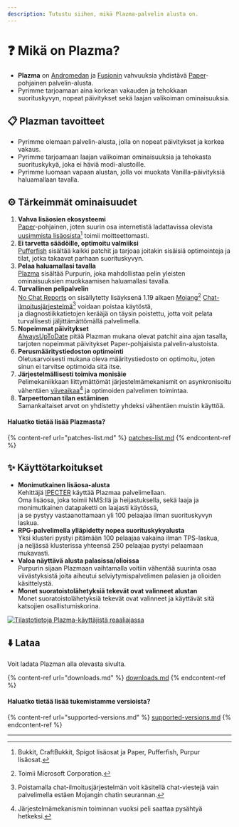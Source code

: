 ```yaml
---
description: Tutustu siihen, mikä Plazma-palvelin alusta on.
---
```


# ❓ Mikä on Plazma?

- **Plazma** on [Andromedan](https://github.com/EarendelArchived/Andromeda) ja [Fusionin](https://github.com/RuinedTechnologyUnify/Fusion) vahvuuksia yhdistävä [Paper](https://github.com/PaperMC/Paper)-pohjainen palvelin-alusta.
- Pyrimme tarjoamaan aina korkean vakauden ja tehokkaan suorituskyvyn, nopeat päivitykset sekä laajan valikoiman ominaisuuksia.

## 📋 Plazman tavoitteet <a href="#id-1" id="id-1"></a>

- Pyrimme olemaan palvelin-alusta, jolla on nopeat päivitykset ja korkea vakaus.
- Pyrimme tarjoamaan laajan valikoiman ominaisuuksia ja tehokasta suorituskykyä, joka ei häviä modi-alustoille.
- Pyrimme luomaan vapaan alustan, jolla voi muokata Vanilla-päivityksiä haluamallaan tavalla.

## ⚙️ Tärkeimmät ominaisuudet <a href="#id-2" id="id-2"></a>

1. **Vahva lisäosien ekosysteemi**\
   [Paper](https://github.com/PaperMC/Paper)-pohjainen, joten suurin osa internetistä ladattavissa olevista [uusimmista lisäosista](#user-content-fn-1)[^1] toimii moitteettomasti.
2. **Ei tarvetta säädöille, optimoitu valmiiksi**\
   [Pufferfish](https://github.com/pufferfish-gg/Pufferfish) sisältää kaikki patchit ja tarjoaa joitakin sisäisiä optimointeja ja tilat, jotka takaavat parhaan suorituskyvyn.
3. **Pelaa haluamallasi tavalla**\
   [Plazma](https://github.com/PurpurMC/Purpur) sisältää Purpurin, joka mahdollistaa pelin yleisten ominaisuuksien muokkaamisen haluamallasi tavalla.
4. **Turvallinen pelipalvelin**\
   [No Chat Reports](https://github.com/Aizistral-Studios/No-Chat-Reports) on sisällytetty lisäyksenä 1.19 alkaen
   [Mojang](#user-content-fn-2)[^2] [Chat-ilmoitusjärjestelmä](#user-content-fn-3)[^3] voidaan poistaa käytöstä,\
   ja diagnostiikkatietojen kerääjä on täysin poistettu, jotta voit pelata turvallisesti jäljittämättömällä palvelimella.
5. **Nopeimmat päivitykset**\
   [AlwaysUpToDate](https://github.com/PlazmaMC/AlwaysUpToDate) pitää Plazman mukana olevat patchit aina ajan tasalla, tarjoten nopeimmat päivitykset Paper-pohjaisista palvelin-alustoista.
6. **Perusmääritystiedoston optimointi**\
   Oletusarvoisesti mukana oleva määritystiedosto on optimoitu, joten sinun ei tarvitse optimoida sitä itse.
7. **Järjestelmällisesti toimiva monisäie**\
   Pelimekaniikkaan liittymättömät järjestelmämekanismit on asynkronisoitu vähentäen [viiveaikaa](#user-content-fn-4)[^4] ja optimoiden palvelimen toimintaa.
8. **Tarpeettoman tilan estäminen**\
   Samankaltaiset arvot on yhdistetty yhdeksi vähentäen muistin käyttöä.

#### Haluatko tietää lisää Plazmasta? <a href="#etc-1" id="etc-1"></a>

{% content-ref url="patches-list.md" %}
[patches-list.md](patches-list.md)
{% endcontent-ref %}

## ✨ Käyttötarkoitukset <a href="#id-3" id="id-3"></a>

- **Monimutkainen lisäosa-alusta**\
  Kehittäjä [IPECTER](https://github.com/IPECTER) käyttää Plazmaa palvelimellaan.\
  Oma lisäosa, joka toimii NMS:llä ja heijastuksella, sekä laaja ja monimutkainen datapaketti on laajasti käytössä,\
  ja se pystyy vastaanottamaan yli 100 pelaajaa ilman suorituskyvyn laskua.
- **RPG-palvelimella ylläpidetty nopea suorituskykyalusta**\
  Yksi klusteri pystyi pitämään 100 pelaajaa vakaina ilman TPS-laskua,\
  ja neljässä klusterissa yhteensä 250 pelaajaa pystyi pelaamaan mukavasti.
- **Valoa näyttävä alusta palasissa/olioissa**\
  Purpurin sijaan Plazmaan vaihtamalla voitiin vähentää suurinta osaa viivästyksistä
  joita aiheutui selviytymispalvelimen palasien ja olioiden käsittelystä.
- **Monet suoratoistolähetyksiä tekevät ovat valinneet alustan**\
  Monet suoratoistolähetyksiä tekevät ovat valinneet ja käyttävät sitä katsojien osallistumiskorina.

<a href="https://bstats.org/plugin/server-implementation/Plazma/18047">
   <img src="https://badge.plazmamc.org/internal/bstats" alt="Tilastotietoja Plazma-käyttäjistä reaaliajassa">
</a>

## ⬇️ Lataa

Voit ladata Plazman alla olevasta sivulta.

{% content-ref url="downloads.md" %}
[downloads.md](downloads.md)
{% endcontent-ref %}

#### Haluatko tietää lisää tukemistamme versioista?

{% content-ref url="supported-versions.md" %}
[supported-versions.md](supported-versions.md)
{% endcontent-ref %}

***

[^1]: Bukkit, CraftBukkit, Spigot lisäosat ja Paper, Pufferfish, Purpur lisäosat.

[^2]: Toimii Microsoft Corporation.

[^3]: Poistamalla chat-ilmoitusjärjestelmän voit käsitellä chat-viestejä vain palvelimella estäen Mojangin chatin seurannan.

[^4]: Järjestelmämekanismin toiminnan vuoksi peli saattaa pysähtyä hetkeksi.
